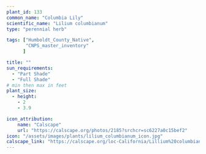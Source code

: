 ```yaml
---
plant_id: 133
common_name: "Columbia Lily"
scientific_name: "Lilium columbianum"
type: "perennial herb"

tags: ["Humboldt_County_Native",
       "CNPS_master_inventory"
      ]

title: ""
sun_requirements:
  - "Part Shade"
  - "Full Shade"
# min then max in feet
plant_size:
  - height: 
    - 2
    - 3.9

icon_attribution: 
    name: "Calscape"
    url: "https://calscape.org/photos/2185?srchcr=sc6227a0c15bef2"
icon: "/assets/images/plants/lilium_columbianum_icon.jpg"
calscape_link: "https://calscape.org/loc-California/Lillium%20columbianum(%20)"
---
```

